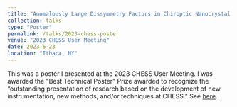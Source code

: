 ```yaml
---
title: "Anomalously Large Dissymmetry Factors in Chiroptic Nanocrystal Films"
collection: talks
type: "Poster"
permalink: /talks/2023-chess-poster
venue: "2023 CHESS User Meeting"
date: 2023-6-23
location: "Ithaca, NY"
---
```


This was a poster I presented at the 2023 CHESS User Meeting. I was awarded the "Best Technical Poster" Prize awarded to recognize the “outstanding presentation of research based on the development of new instrumentation, new methods, and/or techniques at CHESS." See [here](https://www.chess.cornell.edu/user-meeting-2023/poster-submission-award).